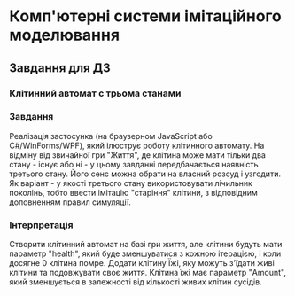 # Комп'ютерні системи імітаційного моделювання
## Завдання для ДЗ 
### Клітинний автомат с трьома станами

### Завдання
Реалізація застосунка (на браузерном JavaScript або C#/WinForms/WPF), який ілюструє роботу клітинного автомату. На відміну від звичайної гри "Життя", де клітина може мати тільки два стану - існує або ні - у цьому завданні передбачається наявність третього стану. Його сенс можна обрати на власний розсуд і узгодити. Як варіант - у якості третього стану використовувати лічильник поколінь, тобто ввести імітацію "старіння" клітини, з відповідним доповненням правил симуляції.

### Інтерпретація
Cтворити клітинний автомат на базі гри життя, але клітини будуть мати параметр "health", який буде зменшуватися з кожною ітерацією, і коли досягне 0 клітина помре. Додати клітину Їжі, яку можуть з'їдати живі клітини та подовжувати своє життя. Клітина їжі має параметр "Amount", який зменшується в залежності від кількості живих клітин сусідів.